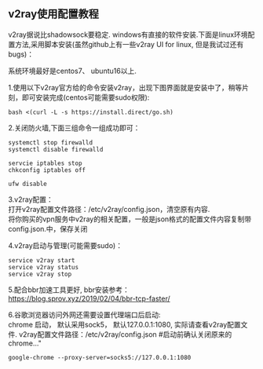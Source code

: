 ## v2ray使用配置教程      

v2ray据说比shadowsock要稳定. windows有直接的软件安装.下面是linux环境配置方法,采用脚本安装(虽然github上有一些v2ray UI for linux, 但是我试过还有bugs)：     

系统环境最好是centos7、 ubuntu16以上.    

1.使用以下v2ray官方给的命令安装v2ray，出现下图界面就是安装中了，稍等片刻，即可安装完成(centos可能需要sudo权限):    
```
bash <(curl -L -s https://install.direct/go.sh)
```  
2.关闭防火墙,下面三组命令一组成功即可：     
```
systemctl stop firewalld
systemctl disable firewalld
 
servcie iptables stop
chkconfig iptables off
 
ufw disable
``` 

3.v2ray配置：     
打开v2ray配置文件路径：/etc/v2ray/config.json，清空原有内容.    
将你购买的vpn服务中v2ray的相关配置，一般是json格式的配置文件内容复制带config.json.中，保存关闭

4.v2ray启动与管理(可能需要sudo)：     
```
service v2ray start
service v2ray status
service v2ray stop 
```  

5.配合bbr加速工具更好, bbr安装参考：https://blog.sprov.xyz/2019/02/04/bbr-tcp-faster/     

6.谷歌浏览器访问外网还需要设置代理端口后启动:     
chrome 启动， 默认采用sock5， 默认127.0.0.1:1080, 实际请查看v2ray配置文件. v2ray配置文件路径：/etc/v2ray/config.json
#启动前确认关闭原来的chrome..."
```
google-chrome --proxy-server=socks5://127.0.0.1:1080
```